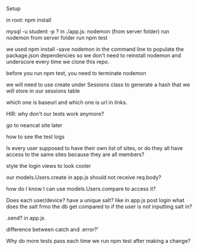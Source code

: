 Setup

in root: npm install 

mysql -u student -p   ?
in ./app.js: nodemon (from server folder)
run nodemon from server folder
run npm test

we used npm install -save nodemon in the command line to populate the package.json dependencies so we don't need to reinstall nodemon and underscore every time we clone this repo. 

before you run npm test, you need to terminate nodemon

we will need to use create under Sessions class to generate a hash that we will store in our sessions table 

which one is baseurl and which one is url in links. 

HIR: why don't our tests work anymore? 

go to neancat site later

how to see the test logs

Is every user supposed to have their own list of sites, or do they all have access to the same sites because they are all members? 

style the login views to look cooler

our models.Users.create in app.js should not receive req.body? 

how do I know I can use models.Users.compare to access it?

Does each user/device? have a unique salt? like in app.js post login what does the salt frmo the db get compared to if the user is not inputting salt in?  


.send? in app.js

difference between catch and .error?'

Why do more tests pass each time we run npm test after making a change? 

